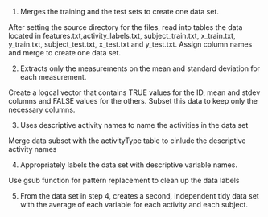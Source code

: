 1. Merges the training and the test sets to create one data set.

After setting the source directory for the files, read into tables the data located in features.txt,activity_labels.txt,
subject_train.txt, x_train.txt, y_train.txt, subject_test.txt, x_test.txt and y_test.txt. Assign column names and merge to create one data set.

2. Extracts only the measurements on the mean and standard deviation for each measurement.

Create a logcal vector that contains TRUE values for the ID, mean and stdev columns and FALSE values for the others. Subset this data to keep only the necessary columns.

3. Uses descriptive activity names to name the activities in the data set

Merge data subset with the activityType table to cinlude the descriptive activity names


4. Appropriately labels the data set with descriptive variable names.

Use gsub function for pattern replacement to clean up the data labels


5. From the data set in step 4, creates a second, independent tidy data set with the average of each variable for each activity and each subject.
